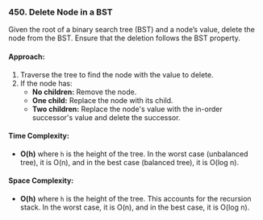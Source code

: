 ### 450. Delete Node in a BST

Given the root of a binary search tree (BST) and a node’s value, delete the node from the BST. Ensure that the deletion follows the BST property.

#### Approach:

1. Traverse the tree to find the node with the value to delete.
2. If the node has:
   - **No children:** Remove the node.
   - **One child:** Replace the node with its child.
   - **Two children:** Replace the node's value with the in-order successor's value and delete the successor.

#### Time Complexity:
- **O(h)** where `h` is the height of the tree. In the worst case (unbalanced tree), it is O(n), and in the best case (balanced tree), it is O(log n).

#### Space Complexity:
- **O(h)** where `h` is the height of the tree. This accounts for the recursion stack. In the worst case, it is O(n), and in the best case, it is O(log n).
